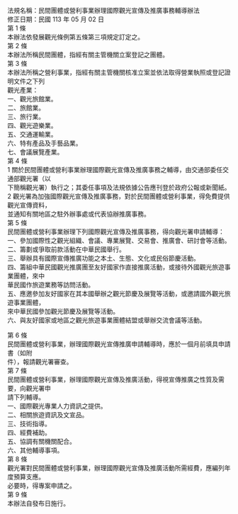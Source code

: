 法規名稱：民間團體或營利事業辦理國際觀光宣傳及推廣事務輔導辦法  
修正日期：民國 113 年 05 月 02 日  
第 1 條  
本辦法依發展觀光條例第五條第三項規定訂定之。  
第 2 條  
本辦法所稱民間團體，指經有關主管機關立案登記之團體。  
第 3 條  
本辦法所稱之營利事業，指經有關主管機關核准立案並依法取得營業執照或登記證明文件之下列  
觀光產業：  
一、觀光旅館業。  
二、旅館業。  
三、旅行業。  
四、觀光遊樂業。  
五、交通運輸業。  
六、特有產品及手藝品業。  
七、會議展覽產業。  
第 4 條  
1 關於民間團體或營利事業辦理國際觀光宣傳及推廣事務之輔導，由交通部委任交通部觀光署（以  
下簡稱觀光署）執行之；其委任事項及法規依據公告應刊登於政府公報或新聞紙。  
2 觀光署為加強國際觀光宣傳及推廣事務，對於民間團體或營利事業，得免費提供觀光宣傳資料，  
並通知有關地區之駐外辦事處或代表協辦推廣事務。  
第 5 條  
民間團體或營利事業辦理下列國際觀光宣傳及推廣事務，得向觀光署申請輔導：  
一、參加國際性之觀光組織、會議、專業展覽、交易會、推廣會、研討會等活動。  
二、籌劃或爭取前款活動在中華民國舉行。  
三、舉辦具有國際宣傳推廣功能之本土、生態、文化或民俗節慶活動。  
四、籌組中華民國觀光推廣團至友好國家作直接推廣活動，或接待外國觀光旅遊事業團體，來中  
華民國作旅遊業務等訪問活動。  
五、應邀參加友好國家在其本國舉辦之觀光節慶及展覽等活動，或邀請國外觀光旅遊事業團體，  
來中華民國參加觀光節慶及展覽等活動。  
六、與友好國家或地區之觀光旅遊事業團體結盟或舉辦交流會議等活動。  


第 6 條  
民間團體或營利事業，辦理國際觀光宣傳推廣申請輔導時，應於一個月前填具申請書（如附  
件），報請觀光署審查。  
第 7 條  
民間團體或營利事業，辦理國際觀光宣傳及推廣活動，得視宣傳推廣之性質及需要，向觀光署申  
請下列輔導。  
一、國際觀光專業人力資訊之提供。  
二、相關旅遊資訊及文宣品。  
三、技術指導。  
四、經費補助。  
五、協調有關機關配合。  
六、其他輔導事項。  
第 8 條  
觀光署對民間團體或營利事業，辦理國際觀光宣傳及推廣活動所需經費，應編列年度預算支應。  
必要時，得專案申請之。  
第 9 條  
本辦法自發布日施行。  


